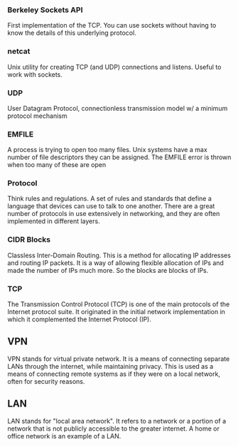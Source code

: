 ### Berkeley Sockets API
First implementation of the TCP. You can use sockets without having to know the details of this underlying protocol.

### netcat
Unix utility for creating TCP (and UDP) connections and listens. Useful to work with sockets. 

### UDP  
User Datagram Protocol, connectionless transmission model w/ a minimum protocol mechanism

### EMFILE  
A process is trying to open too many files. Unix systems have a max number of file descriptors they can be assigned. The EMFILE error is thrown when too many of these are open

### Protocol  
Think rules and regulations. A set of rules and standards that define a language that devices can use to talk to one another. There are a great number of protocols in use extensively in networking, and they are often implemented in different layers.

### CIDR Blocks  
Classless Inter-Domain Routing. This is a method for allocating IP addresses
and routing IP packets. It is a way of allowing flexible allocation of IPs and
made the number of IPs much more. So the blocks are blocks of IPs. 

### TCP  
The Transmission Control Protocol (TCP) is one of the main protocols of the Internet protocol suite. It originated in the initial network implementation in which it complemented the Internet Protocol (IP). 

## VPN 
VPN stands for virtual private network. It is a means of connecting separate LANs through the internet, while maintaining privacy. This is used as a means of connecting remote systems as if they were on a local network, often for security reasons.

## LAN 
LAN stands for "local area network". It refers to a network or a portion of a network that is not publicly accessible to the greater internet. A home or office network is an example of a LAN.
